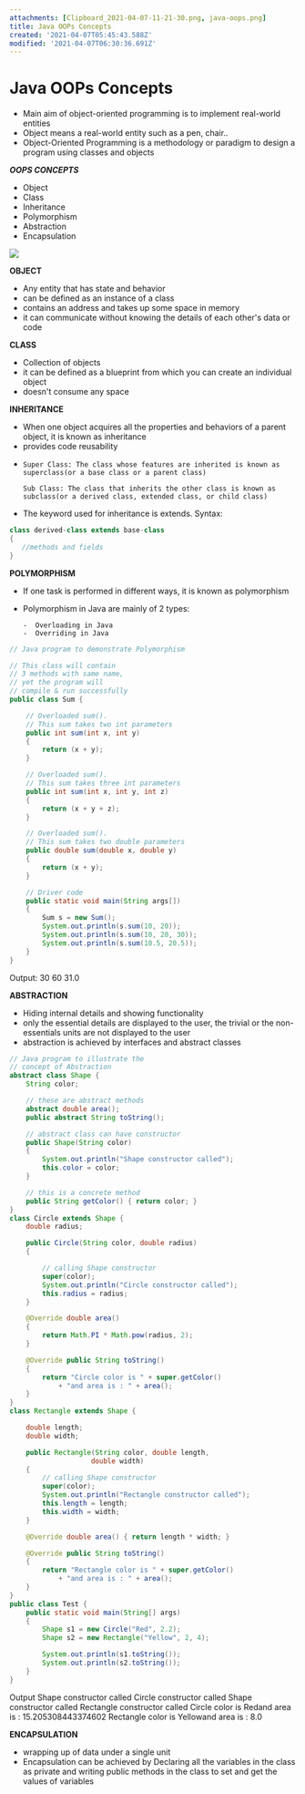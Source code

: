 ```yaml
---
attachments: [Clipboard_2021-04-07-11-21-30.png, java-oops.png]
title: Java OOPs Concepts
created: '2021-04-07T05:45:43.588Z'
modified: '2021-04-07T06:30:36.691Z'
---
```


# Java OOPs Concepts

- Main aim of object-oriented programming is to implement real-world entities
- Object means a real-world entity such as a pen, chair..
- Object-Oriented Programming is a methodology or paradigm to design a program using classes and objects


***OOPS CONCEPTS***
- Object
- Class
- Inheritance
- Polymorphism
- Abstraction
- Encapsulation

![](@attachment/Clipboard_2021-04-07-11-21-30.png)

**OBJECT**
- Any entity that has state and behavior
- can be defined as an instance of a class
- contains an address and takes up some space in memory
- it  can communicate without knowing the details of each other's data or code

**CLASS**
- Collection of objects
- it can be defined as a blueprint from which you can create an individual object
- doesn't consume any space

**INHERITANCE**
- When one object acquires all the properties and behaviors of a parent object, it is known as inheritance
- provides code reusability
-
      Super Class: The class whose features are inherited is known as superclass(or a base class or a parent class)

      Sub Class: The class that inherits the other class is known as subclass(or a derived class, extended class, or child class)
- The keyword used for inheritance is extends.
Syntax:
```java
class derived-class extends base-class  
{  
   //methods and fields  
}  

```

**POLYMORPHISM**
- If one task is performed in different ways, it is known as polymorphism
- Polymorphism in Java are mainly of 2 types:

      -  Overloading in Java
      -  Overriding in Java
```java
// Java program to demonstrate Polymorphism

// This class will contain
// 3 methods with same name,
// yet the program will
// compile & run successfully
public class Sum {

	// Overloaded sum().
	// This sum takes two int parameters
	public int sum(int x, int y)
	{
		return (x + y);
	}

	// Overloaded sum().
	// This sum takes three int parameters
	public int sum(int x, int y, int z)
	{
		return (x + y + z);
	}

	// Overloaded sum().
	// This sum takes two double parameters
	public double sum(double x, double y)
	{
		return (x + y);
	}

	// Driver code
	public static void main(String args[])
	{
		Sum s = new Sum();
		System.out.println(s.sum(10, 20));
		System.out.println(s.sum(10, 20, 30));
		System.out.println(s.sum(10.5, 20.5));
	}
}


```
Output:
30
60
31.0

**ABSTRACTION**

- Hiding internal details and showing functionality
- only the essential details are displayed to the user, the trivial or the non-essentials units are not displayed to the user
- abstraction is achieved by interfaces and abstract classes

```java
// Java program to illustrate the
// concept of Abstraction
abstract class Shape {
	String color;

	// these are abstract methods
	abstract double area();
	public abstract String toString();

	// abstract class can have constructor
	public Shape(String color)
	{
		System.out.println("Shape constructor called");
		this.color = color;
	}

	// this is a concrete method
	public String getColor() { return color; }
}
class Circle extends Shape {
	double radius;

	public Circle(String color, double radius)
	{

		// calling Shape constructor
		super(color);
		System.out.println("Circle constructor called");
		this.radius = radius;
	}

	@Override double area()
	{
		return Math.PI * Math.pow(radius, 2);
	}

	@Override public String toString()
	{
		return "Circle color is " + super.getColor()
			+ "and area is : " + area();
	}
}
class Rectangle extends Shape {

	double length;
	double width;

	public Rectangle(String color, double length,
					double width)
	{
		// calling Shape constructor
		super(color);
		System.out.println("Rectangle constructor called");
		this.length = length;
		this.width = width;
	}

	@Override double area() { return length * width; }

	@Override public String toString()
	{
		return "Rectangle color is " + super.getColor()
			+ "and area is : " + area();
	}
}
public class Test {
	public static void main(String[] args)
	{
		Shape s1 = new Circle("Red", 2.2);
		Shape s2 = new Rectangle("Yellow", 2, 4);

		System.out.println(s1.toString());
		System.out.println(s2.toString());
	}
}

```
Output
Shape constructor called
Circle constructor called
Shape constructor called
Rectangle constructor called
Circle color is Redand area is : 15.205308443374602
Rectangle color is Yellowand area is : 8.0

**ENCAPSULATION**

- wrapping up of data under a single unit
- Encapsulation can be achieved by Declaring all the variables in the class as private and writing public methods in the class to set and get the values of variables






